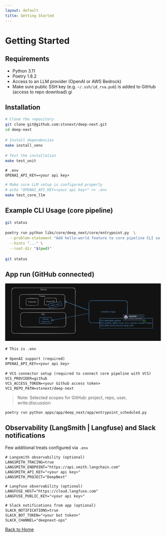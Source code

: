 ```yaml
---
layout: default
title: Getting Started
---
```


# Getting Started

## Requirements

- Python 3.11
- Poetry 1.8.2
- Access to an LLM provider (OpenAI or AWS Bedrock)
- Make sure public SSH key (e.g. `~/.ssh/id_rsa.pub`) is added to GitHub (access to repo download)
gi
## Installation

```bash
# Clone the repository
git clone git@github.com:stxnext/deep-next.git
cd deep-next

# Install dependencies
make install_venv

# Test the installation
make test_unit
```

```.dotenv
# .env
OPENAI_API_KEY=<your api key>
```

```bash
# Make sure LLM setup is configured properly
# echo "OPENAI_API_KEY=<your api key>" >> .env
make test_core_llm
```

## Example CLI Usage (core pipeline)

```bash
git status

poetry run python libs/core/deep_next/core/entrypoint.py  \
  --problem-statement "Add hello-world feature to core pipeline CLI so that it will print greetings. Make the CLI ok with passing only the hello-world flag. Add feature description to README." \
  --hints "..." \
  --root-dir "$(pwd)"

git status
```

## App run (GitHub connected)

![DeepNext Workflow](./assets/deep-next-app-github-vcs.png)

```.dotenv
# This is .env

# OpenAI support (required)
OPENAI_API_KEY=<your api key>

# VCS connector setup (required to connect core pipeline with VCS)
VCS_PROVIDER=github
VCS_ACCESS_TOKEN=<your Github access token>
VCS_REPO_PATH=stxnext/deep-next
```

> Note: Selected scopes for GitHub: project, repo, user, write:discussion

```bash
poetry run python apps/app/deep_next/app/entrypoint_scheduled.py
```

## Observability (LangSmith | Langfuse) and Slack notifications

Few additional treats configured via `.env`

```dotenv
# Langsmith observability (optional)
LANGSMITH_TRACING=true
LANGSMITH_ENDPOINT="https://api.smith.langchain.com"
LANGSMITH_API_KEY="<your api key>"
LANGSMITH_PROJECT="DeepNext"
```

```dotenv
# Langfuse observability (optional)
LANGFUSE_HOST="https://cloud.langfuse.com"
LANGFUSE_PUBLIC_KEY="<your api key>"
```

```dotenv
# Slack notifications from app (optional)
SLACK_NOTIFICATIONS=true
SLACK_BOT_TOKEN="<your bot token>"
SLACK_CHANNEL="deepnext-ops"
```




[Back to Home](./index.html)

